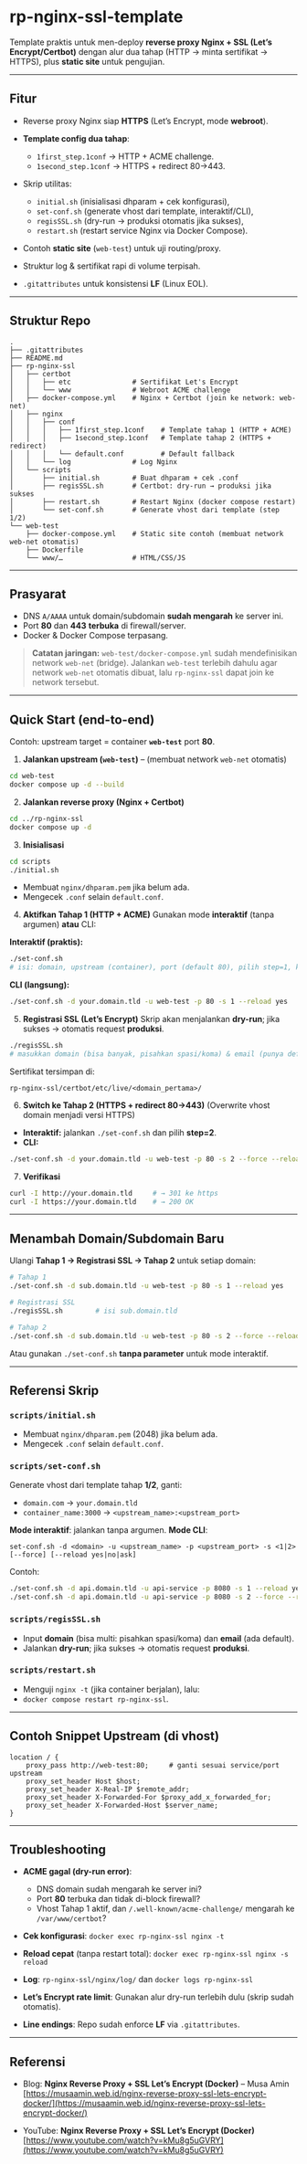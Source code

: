 # rp-nginx-ssl-template

Template praktis untuk men-deploy **reverse proxy Nginx + SSL (Let’s Encrypt/Certbot)** dengan alur dua tahap (HTTP → minta sertifikat → HTTPS), plus **static site** untuk pengujian.

---

## Fitur

* Reverse proxy Nginx siap **HTTPS** (Let’s Encrypt, mode **webroot**).
* **Template config dua tahap**:

  * `1first_step.1conf` → HTTP + ACME challenge.
  * `1second_step.1conf` → HTTPS + redirect 80→443.
* Skrip utilitas:

  * `initial.sh` (inisialisasi dhparam + cek konfigurasi),
  * `set-conf.sh` (generate vhost dari template, interaktif/CLI),
  * `regisSSL.sh` (dry-run → produksi otomatis jika sukses),
  * `restart.sh` (restart service Nginx via Docker Compose).
* Contoh **static site** (`web-test`) untuk uji routing/proxy.
* Struktur log & sertifikat rapi di volume terpisah.
* `.gitattributes` untuk konsistensi **LF** (Linux EOL).

---

## Struktur Repo

```
.
├── .gitattributes
├── README.md
├── rp-nginx-ssl
│   ├── certbot
│   │   ├── etc               # Sertifikat Let's Encrypt
│   │   └── www               # Webroot ACME challenge
│   ├── docker-compose.yml    # Nginx + Certbot (join ke network: web-net)
│   ├── nginx
│   │   ├── conf
│   │   │   ├── 1first_step.1conf    # Template tahap 1 (HTTP + ACME)
│   │   │   ├── 1second_step.1conf   # Template tahap 2 (HTTPS + redirect)
│   │   │   └── default.conf         # Default fallback
│   │   └── log               # Log Nginx
│   └── scripts
│       ├── initial.sh        # Buat dhparam + cek .conf
│       ├── regisSSL.sh       # Certbot: dry-run → produksi jika sukses
│       ├── restart.sh        # Restart Nginx (docker compose restart)
│       └── set-conf.sh       # Generate vhost dari template (step 1/2)
└── web-test
    ├── docker-compose.yml    # Static site contoh (membuat network web-net otomatis)
    ├── Dockerfile
    └── www/…                 # HTML/CSS/JS
```

---

## Prasyarat

* DNS `A/AAAA` untuk domain/subdomain **sudah mengarah** ke server ini.
* Port **80** dan **443** **terbuka** di firewall/server.
* Docker & Docker Compose terpasang.

> **Catatan jaringan:** `web-test/docker-compose.yml` sudah mendefinisikan network `web-net` (bridge). Jalankan `web-test` terlebih dahulu agar network `web-net` otomatis dibuat, lalu `rp-nginx-ssl` dapat join ke network tersebut.

---

## Quick Start (end-to-end)

Contoh: upstream target = container **`web-test`** port **80**.

1. **Jalankan upstream (`web-test`)** – (membuat network `web-net` otomatis)

```bash
cd web-test
docker compose up -d --build
```

2. **Jalankan reverse proxy (Nginx + Certbot)**

```bash
cd ../rp-nginx-ssl
docker compose up -d
```

3. **Inisialisasi**

```bash
cd scripts
./initial.sh
```

* Membuat `nginx/dhparam.pem` jika belum ada.
* Mengecek `.conf` selain `default.conf`.

4. **Aktifkan Tahap 1 (HTTP + ACME)**
   Gunakan mode **interaktif** (tanpa argumen) **atau** CLI:

**Interaktif (praktis):**

```bash
./set-conf.sh
# isi: domain, upstream (container), port (default 80), pilih step=1, konfirmasi restart
```

**CLI (langsung):**

```bash
./set-conf.sh -d your.domain.tld -u web-test -p 80 -s 1 --reload yes
```

5. **Registrasi SSL (Let’s Encrypt)**
   Skrip akan menjalankan **dry-run**; jika sukses → otomatis request **produksi**.

```bash
./regisSSL.sh
# masukkan domain (bisa banyak, pisahkan spasi/koma) & email (punya default)
```

Sertifikat tersimpan di:

```
rp-nginx-ssl/certbot/etc/live/<domain_pertama>/
```

6. **Switch ke Tahap 2 (HTTPS + redirect 80→443)**
   (Overwrite vhost domain menjadi versi HTTPS)

* **Interaktif:** jalankan `./set-conf.sh` dan pilih **step=2**.
* **CLI:**

```bash
./set-conf.sh -d your.domain.tld -u web-test -p 80 -s 2 --force --reload yes
```

7. **Verifikasi**

```bash
curl -I http://your.domain.tld     # → 301 ke https
curl -I https://your.domain.tld    # → 200 OK
```

---

## Menambah Domain/Subdomain Baru

Ulangi **Tahap 1 → Registrasi SSL → Tahap 2** untuk setiap domain:

```bash
# Tahap 1
./set-conf.sh -d sub.domain.tld -u web-test -p 80 -s 1 --reload yes

# Registrasi SSL
./regisSSL.sh        # isi sub.domain.tld

# Tahap 2
./set-conf.sh -d sub.domain.tld -u web-test -p 80 -s 2 --force --reload yes
```

Atau gunakan `./set-conf.sh` **tanpa parameter** untuk mode interaktif.

---

## Referensi Skrip

### `scripts/initial.sh`

* Membuat `nginx/dhparam.pem` (2048) jika belum ada.
* Mengecek `.conf` selain `default.conf`.

### `scripts/set-conf.sh`

Generate vhost dari template tahap **1/2**, ganti:

* `domain.com` → `your.domain.tld`
* `container_name:3000` → `<upstream_name>:<upstream_port>`

**Mode interaktif**: jalankan tanpa argumen.
**Mode CLI**:

```
set-conf.sh -d <domain> -u <upstream_name> -p <upstream_port> -s <1|2> [--force] [--reload yes|no|ask]
```

Contoh:

```bash
./set-conf.sh -d api.domain.tld -u api-service -p 8080 -s 1 --reload yes
./set-conf.sh -d api.domain.tld -u api-service -p 8080 -s 2 --force --reload yes
```

### `scripts/regisSSL.sh`

* Input **domain** (bisa multi: pisahkan spasi/koma) dan **email** (ada default).
* Jalankan **dry-run**; jika sukses → otomatis request **produksi**.

### `scripts/restart.sh`

* Menguji `nginx -t` (jika container berjalan), lalu:
* `docker compose restart rp-nginx-ssl`.

---

## Contoh Snippet Upstream (di vhost)

```nginx
location / {
    proxy_pass http://web-test:80;     # ganti sesuai service/port upstream
    proxy_set_header Host $host;
    proxy_set_header X-Real-IP $remote_addr;
    proxy_set_header X-Forwarded-For $proxy_add_x_forwarded_for;
    proxy_set_header X-Forwarded-Host $server_name;
}
```

---

## Troubleshooting

* **ACME gagal (dry-run error)**:

  * DNS domain sudah mengarah ke server ini?
  * Port **80** terbuka dan tidak di-block firewall?
  * Vhost Tahap 1 aktif, dan `/.well-known/acme-challenge/` mengarah ke `/var/www/certbot`?
* **Cek konfigurasi**:
  `docker exec rp-nginx-ssl nginx -t`
* **Reload cepat** (tanpa restart total):
  `docker exec rp-nginx-ssl nginx -s reload`
* **Log**:
  `rp-nginx-ssl/nginx/log/` dan `docker logs rp-nginx-ssl`
* **Let’s Encrypt rate limit**: Gunakan alur dry-run terlebih dulu (skrip sudah otomatis).
* **Line endings**: Repo sudah enforce **LF** via `.gitattributes`.

---

## Referensi

* Blog: **Nginx Reverse Proxy + SSL Let’s Encrypt (Docker)** – Musa Amin
  [https://musaamin.web.id/nginx-reverse-proxy-ssl-lets-encrypt-docker/](https://musaamin.web.id/nginx-reverse-proxy-ssl-lets-encrypt-docker/)

* YouTube: **Nginx Reverse Proxy + SSL Let’s Encrypt (Docker)**
  [https://www.youtube.com/watch?v=kMu8g5uGVRY](https://www.youtube.com/watch?v=kMu8g5uGVRY)
